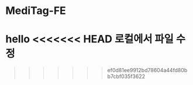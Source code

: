 # MediTag-FE
hello
<<<<<<< HEAD
로컬에서 파일 수정
=======
>>>>>>> ef0d81ee9912bd78604a44fd80bb7cbf035f3622
